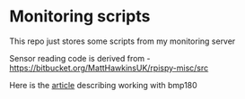 # Monitoring scripts
This repo just stores some scripts from my monitoring server


Sensor reading code is derived from - https://bitbucket.org/MattHawkinsUK/rpispy-misc/src

Here is the [article](http://www.raspberrypi-spy.co.uk/2015/04/bmp180-i2c-digital-barometric-pressure-sensor/)
describing working with bmp180 

